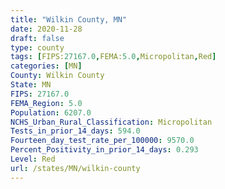 ```yaml
---
title: "Wilkin County, MN"
date: 2020-11-28
draft: false
type: county
tags: [FIPS:27167.0,FEMA:5.0,Micropolitan,Red]
categories: [MN]
County: Wilkin County
State: MN
FIPS: 27167.0
FEMA_Region: 5.0
Population: 6207.0
NCHS_Urban_Rural_Classification: Micropolitan
Tests_in_prior_14_days: 594.0
Fourteen_day_test_rate_per_100000: 9570.0
Percent_Positivity_in_prior_14_days: 0.293
Level: Red
url: /states/MN/wilkin-county
---
```



